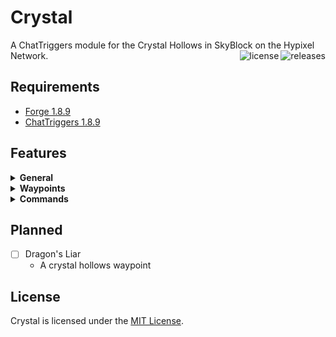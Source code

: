 # Crystal
<p>A ChatTriggers module for the Crystal Hollows in SkyBlock on the Hypixel Network.
  <a href="https://github.com/leond3/Crystal/releases/latest" target="_blank">
    <img align="right" alt="releases" src="https://img.shields.io/github/v/release/leond3/Crystal?color=00AA00&style=flat-square" />
  </a>
  <a href="https://github.com/leond3/Crystal/blob/main/LICENSE" target="_blank">
    <img align="right" alt="license" src="https://img.shields.io/github/license/leond3/Crystal?color=5555FF&style=flat-square" />
  </a>
</p>

## Requirements

* [Forge 1.8.9](https://files.minecraftforge.net/net/minecraftforge/forge/index_1.8.9.html)
* [ChatTriggers 1.8.9](https://www.chattriggers.com/#download)

## Features

<details>
<summary><b>General</b></summary>
<br /><ul>
  <li>Automatically places and displays waypoints</li>
  <li>Waypoints are synchronized across clients and lobbies</li>
  <li>Automatically checks for new updates</li>
</ul>
</details>
<details>
<summary><b>Waypoints</b></summary>
<br /><ul>
  <li>Corleone</li>
  <li>Crystal Nucleus</li>
  <li>Fairy Grotto</li>
  <li>Forger</li>
  <li>Goblin King</li>
  <li>Goblin Queen</li>
  <li>Jungle Temple</li>
  <li>Key Guardian</li>
  <li>Khazad-dum</li>
  <li>Mines of Divan</li>
  <li>Odawa</li>
  <li>Precursor City</li>
</ul>
</details>
<details>
<summary><b>Commands</b></summary>
<br /><ul>
  <li><b>/crystal</b></li>
  Opens the Crystal Settings GUI<br>
  <i>Aliases:</i><br>
  <ul>
    <li>/cr</li>
  </ul>
</ul>
</details>

## Planned

- [ ] Dragon's Liar
  - A crystal hollows waypoint

## License

Crystal is licensed under the [MIT License](https://mit-license.org/).

